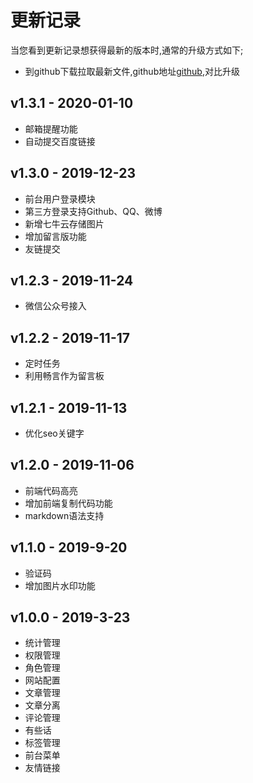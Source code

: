 # 更新记录

当您看到更新记录想获得最新的版本时,通常的升级方式如下;

- 到github下载拉取最新文件,github地址[github](https://github.com/Galloping-Vijay/laravel-wjfcms),对比升级



## v1.3.1 - 2020-01-10

- 邮箱提醒功能
- 自动提交百度链接

## v1.3.0 - 2019-12-23

- 前台用户登录模块
- 第三方登录支持Github、QQ、微博
- 新增七牛云存储图片
- 增加留言版功能
- 友链提交

## v1.2.3 - 2019-11-24

- 微信公众号接入

## v1.2.2 - 2019-11-17

- 定时任务
- 利用畅言作为留言板

## v1.2.1 - 2019-11-13

- 优化seo关键字

## v1.2.0 - 2019-11-06

- 前端代码高亮
- 增加前端复制代码功能
- markdown语法支持

## v1.1.0 - 2019-9-20

- 验证码
- 增加图片水印功能

## v1.0.0 - 2019-3-23

- 统计管理
- 权限管理
- 角色管理
- 网站配置
- 文章管理
- 文章分离
- 评论管理
- 有些话
- 标签管理
- 前台菜单
- 友情链接

